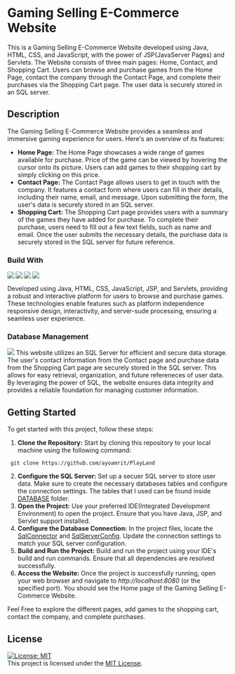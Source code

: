 # Gaming Selling E-Commerce Website

This is a Gaming Selling E-Commerce Website developed using Java, HTML, CSS, and JavaScript, with the power of JSP(JavaServer Pages) and Servlets. The Website consists of three main pages: Home, Contact, and Shopping Cart. Users can browse and purchase games from the Home Page, contact the company through the Contact Page, and complete their purchases via the Shopping Cart page. The user data is securely stored in an SQL server.

## Description
The Gaming Selling E-Commerce Website provides a seamless and immersive gaming experience for users. Here's an overview of its features:
+ **Home Page:** The Home Page showcases a wide range of games available for purchase. Price of the game can be viewed by hovering the cursor onto its picture. Users can add games to their shopping cart by simply clicking on this price.
+ **Contact Page:** The Contact Page allows users to get in touch with the company. It features a contact form where users can fill in their details, including their name, email, and message. Upon submitting the form, the user's data is securely stored in an SQL server.
+  **Shopping Cart:** The Shopping Cart page provides users with a summary of the games they have added for purchase. To complete their purchase, users need to fill out a few text fields, such as name and email. Once the user submits the necessary details, the purchase data is securely stored in the SQL server for future reference.

### Build With
<img align="left" src="https://img.shields.io/badge/HTML-239120?style=for-the-badge&logo=html5&logoColor=white">
<img align="left" src="https://img.shields.io/badge/CSS-239120?&style=for-the-badge&logo=css3&logoColor=white">
<img align="left" src="https://img.shields.io/badge/JavaScript-F7DF1E?style=for-the-badge&logo=javascript&logoColor=black">
<img src="https://img.shields.io/badge/Java-ED8B00?style=for-the-badge&logo=openjdk&logoColor=white">

Developed using Java, HTML, CSS, JavaScript, JSP, and Servlets, providing a robust and interactive platform for users to browse and purchase games. These technologies enable features such as platform independence responsive design, interactivity, and server-sude processing, ensuring a seamless user experience.

### Database Management
<img src="https://img.shields.io/badge/MySQL-005C84?style=for-the-badge&logo=mysql&logoColor=white">
This website utilizes an SQL Server for efficient and secure data storage. The user's contact information from the Contact page and purchase data from the Shopping Cart page are securely stored in the SQL server. This allows for easy retrieval, organization, and future refereneces of user data. By leveraging the power of SQL, the website ensures data integrity and provides a reliable foundation for managing customer information.

## Getting Started
To get started with this project, follow these steps:
1. **Clone the Repository:** Start by cloning this repository to your local machine using the following command:
```
 git clone https://github.com/ayoamrit/PlayLand
```
2. **Configure the SQL Server:** Set up a secuer SQL server to store user data. Make sure to create the necessary databases tables and configure the connection settings. The tables that I used can be found inside [DATABASE](https://github.com/ayoamrit/PlayLand/tree/main/src/main/webapp/DATABASE) folder.
3. **Open the Project:** Use your preferred IDE(Integrated Development Environment) to open the project. Ensure that you have Java, JSP, and Servlet support installed.
4. **Configure the Database Connection:** In the project files, locate the [SqlConnector](https://github.com/ayoamrit/PlayLand/blob/main/src/main/java/com/playland/database/SqlConnector.java) and [SqlServerConfig](https://github.com/ayoamrit/PlayLand/blob/main/src/main/java/com/playland/database/SqlServerConfig.java). Update the connection settings to match your SQL server configuration.
5. **Build and Run the Project:** Build and run the project using your IDE's build and run commands. Ensure that all dependencies are resolved successfully.
6. **Access the Website:** Once the project is successfully running, open your web browser and navigate to *http://localhost:8080* (or the specified port). You should see the Home page of the Gaming Selling E-Commerce Website.

Feel Free to explore the different pages, add games to the shopping cart, contact the company, and complete purchases.
 
 ## License
 [![License: MIT](https://img.shields.io/badge/License-MIT-yellow.svg)](https://opensource.org/licenses/MIT) </br>
 This project is licensed under the [MIT License](https://github.com/ayoamrit/PlayLand/blob/main/LICENSE).

